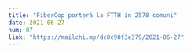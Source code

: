```yaml
---
title: "FiberCop porterà la FTTH in 2578 comuni"
date: 2021-06-27
num: 87
link: "https://mailchi.mp/dc8c98f3e379/2021-06-27"
---
```

